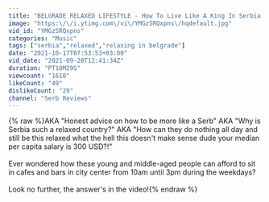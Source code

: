 ```yaml
---
title: "BELGRADE RELAXED LIFESTYLE - How To Live Like A King In Serbia With 200 USD A Month! [Serb Secrets]"
image: "https:\/\/i.ytimg.com\/vi\/YMGzSRQxpns\/hqdefault.jpg"
vid_id: "YMGzSRQxpns"
categories: "Music"
tags: ["serbia","relaxed","relaxing in belgrade"]
date: "2021-10-17T07:53:53+03:00"
vid_date: "2021-09-20T12:41:34Z"
duration: "PT10M29S"
viewcount: "1610"
likeCount: "49"
dislikeCount: "29"
channel: "Serb Reviews"
---
```

{% raw %}AKA &quot;Honest advice on how to be more like a Serb&quot; AKA &quot;Why is Serbia such a relaxed country?&quot; AKA &quot;How can they do nothing all day and still be this relaxed what the hell this doesn't make sense dude your median per capita salary is 300 USD?!&quot;<br /><br />Ever wondered how these young and middle-aged people can afford to sit in cafes and bars in city center from 10am until 3pm during the weekdays? <br /><br />Look no further, the answer's in the video!{% endraw %}
